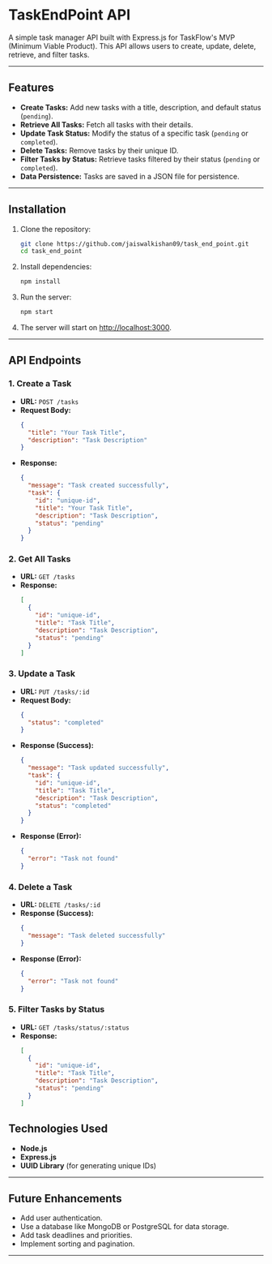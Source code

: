 # TaskEndPoint API

A simple task manager API built with Express.js for TaskFlow's MVP (Minimum Viable Product). This API allows users to create, update, delete, retrieve, and filter tasks.

---

## Features

- **Create Tasks:** Add new tasks with a title, description, and default status (`pending`).
- **Retrieve All Tasks:** Fetch all tasks with their details.
- **Update Task Status:** Modify the status of a specific task (`pending` or `completed`).
- **Delete Tasks:** Remove tasks by their unique ID.
- **Filter Tasks by Status:** Retrieve tasks filtered by their status (`pending` or `completed`).
- **Data Persistence:** Tasks are saved in a JSON file for persistence.

---

## Installation

1. Clone the repository:

   ```bash
   git clone https://github.com/jaiswalkishan09/task_end_point.git
   cd task_end_point
   ```

2. Install dependencies:

   ```bash
   npm install
   ```

3. Run the server:

   ```bash
   npm start
   ```

4. The server will start on [http://localhost:3000](http://localhost:3000).

---

## API Endpoints

### 1. **Create a Task**

- **URL:** `POST /tasks`
- **Request Body:**
  ```json
  {
    "title": "Your Task Title",
    "description": "Task Description"
  }
  ```
- **Response:**
  ```json
  {
    "message": "Task created successfully",
    "task": {
      "id": "unique-id",
      "title": "Your Task Title",
      "description": "Task Description",
      "status": "pending"
    }
  }
  ```

### 2. **Get All Tasks**

- **URL:** `GET /tasks`
- **Response:**
  ```json
  [
    {
      "id": "unique-id",
      "title": "Task Title",
      "description": "Task Description",
      "status": "pending"
    }
  ]
  ```

### 3. **Update a Task**

- **URL:** `PUT /tasks/:id`
- **Request Body:**
  ```json
  {
    "status": "completed"
  }
  ```
- **Response (Success):**
  ```json
  {
    "message": "Task updated successfully",
    "task": {
      "id": "unique-id",
      "title": "Task Title",
      "description": "Task Description",
      "status": "completed"
    }
  }
  ```
- **Response (Error):**
  ```json
  {
    "error": "Task not found"
  }
  ```

### 4. **Delete a Task**

- **URL:** `DELETE /tasks/:id`
- **Response (Success):**
  ```json
  {
    "message": "Task deleted successfully"
  }
  ```
- **Response (Error):**
  ```json
  {
    "error": "Task not found"
  }
  ```

### 5. **Filter Tasks by Status**

- **URL:** `GET /tasks/status/:status`
- **Response:**
  ```json
  [
    {
      "id": "unique-id",
      "title": "Task Title",
      "description": "Task Description",
      "status": "pending"
    }
  ]
  ```

## Technologies Used

- **Node.js**
- **Express.js**
- **UUID Library** (for generating unique IDs)

---

## Future Enhancements

- Add user authentication.
- Use a database like MongoDB or PostgreSQL for data storage.
- Add task deadlines and priorities.
- Implement sorting and pagination.

---
